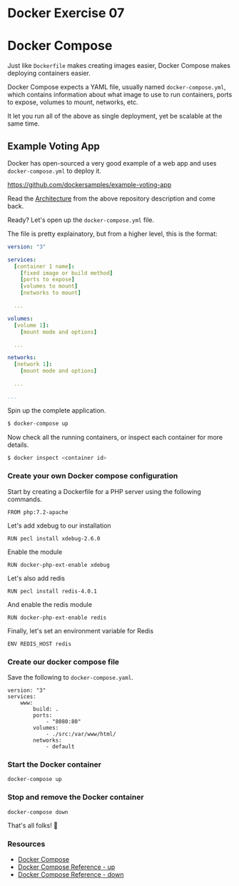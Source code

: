 # Docker Exercise 07

# Docker Compose
Just like `Dockerfile` makes creating images easier, Docker Compose makes deploying containers easier.

Docker Compose expects a YAML file, usually named `docker-compose.yml`, which contains information about what image to use to run containers, ports to expose, volumes to mount, networks, etc.

It let you run all of the above as single deployment, yet be scalable at the same time.

## Example Voting App
Docker has open-sourced a very good example of a web app and uses `docker-compose.yml` to deploy it.

https://github.com/dockersamples/example-voting-app

Read the [Architecture](https://github.com/dockersamples/example-voting-app#architecture) from the above repository description and come back.

Ready? Let's open up the `docker-compose.yml` file.

The file is pretty explainatory, but from a higher level, this is the format:

```yaml
version: "3"

services:
  [container 1 name]:
    [fixed image or build method]
    [ports to expose]
    [volumes to mount]
    [networks to mount]

  ...

volumes:
  [volume 1]:
    [mount mode and options]

  ...

networks:
  [network 1]:
    [mount mode and options]

  ...

...
```

Spin up the complete application.

```bash
$ docker-compose up
```

Now check all the running containers, or inspect each container for more details.

```bash
$ docker inspect <container id>
```

### Create your own Docker compose configuration

Start by creating a Dockerfile for a PHP server using the following commands.

```
FROM php:7.2-apache
```

Let's add xdebug to our installation

```
RUN pecl install xdebug-2.6.0
```

Enable the module

```
RUN docker-php-ext-enable xdebug
```

Let's also add redis

```
RUN pecl install redis-4.0.1
```

And enable the redis module

```
RUN docker-php-ext-enable redis
```

Finally, let's set an environment variable for Redis

```
ENV REDIS_HOST redis
```

### Create our docker compose file

Save the following to `docker-compose.yaml`.

```
version: "3"
services:
    www:
        build: .
        ports:
            - "8080:80"
        volumes:
            - ./src:/var/www/html/
        networks:
            - default
```

### Start the Docker container

```
docker-compose up
```

### Stop and remove the Docker container

```
docker-compose down
```

That's all folks! :tada:

### Resources

* [Docker Compose](https://docs.docker.com/compose/)
* [Docker Compose Reference - up](https://docs.docker.com/compose/reference/up/)
* [Docker Compose Reference - down](https://docs.docker.com/compose/reference/down/)
